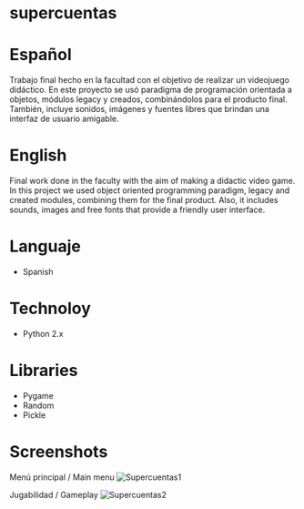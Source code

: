 # supercuentas

# Español
Trabajo final hecho en la facultad con el objetivo de realizar un videojuego didáctico.  En este proyecto se usó paradigma de programación orientada a objetos,  módulos legacy y creados, combinándolos para el producto final. También, incluye sonidos, imágenes y fuentes libres que brindan una interfaz de usuario amigable. 

# English
Final work done in the faculty with the aim of making a didactic video game.  In this project we used object oriented programming paradigm, legacy and created modules, combining them for the final product. Also, it includes sounds, images and free fonts that provide a friendly user interface.

# Languaje
* Spanish

# Technoloy
* Python 2.x

# Libraries
* Pygame
* Random
* Pickle

# Screenshots

Menú principal / Main menu
![Supercuentas1](https://user-images.githubusercontent.com/38327663/147775891-7bd8ef5d-3f2c-4bf3-8374-c1eb609145d6.png)

Jugabilidad / Gameplay
![Supercuentas2](https://user-images.githubusercontent.com/38327663/147775896-87a59364-2eb9-4c29-8997-644fb8bcac9c.png)
